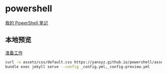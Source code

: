 # powershell

[我的 PowerShell 笔记](https://yanxyz.github.io/powershell/)

## 本地预览

[准备工作](https://yanxyz.github.io/github-pages-theme-primer/preview/)

```sh
curl -o assets/css/default.css https://yanxyz.github.io/powershell/assets/css/style.css
bundle exec jekyll serve --config _config.yml,_config-preview.yml
```
